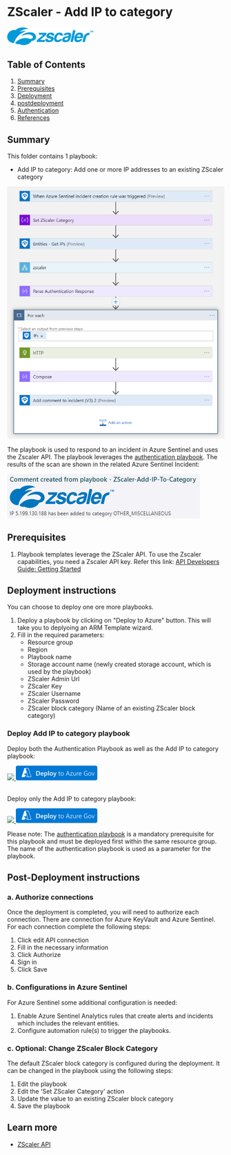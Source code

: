# ZScaler - Add IP to category

<img src="../Images/ZScaler.png" width="200"><br>
## Table of Contents

1. [Summary](#overview)
1. [Prerequisites](prerequisites)
1. [Deployment](#deployment)
1. [postdeployment](postdeployment)
1. [Authentication](#Authentication)
1. [References](#references)

<a name="summary"></a>

## Summary

This folder contains 1 playbook: 
* Add IP to category: Add one or more IP addresses to an existing ZScaler category

![Playbook](../Images/Add-IP-To-Category.png)

The playbook is used to respond to an incident in Azure Sentinel and uses the Zscaler API. The playbook leverages the [authentication playbook](../authentication/readme.md).  The results of the scan are shown in the related Azure Sentinel Incident:

![Sentinel](../Images/Sentinel_Add_IP_To_Category.png)

<a name="Prerequisites"></a>

## Prerequisites

1. Playbook templates leverage the ZScaler API. To use the Zscaler capabilities, you need a Zscaler API key. Refer this link: [API Developers Guide: Getting Started](https://help.zscaler.com/zia/api-getting-started)

<a name="deployment"></a>

## Deployment instructions 

You can choose to deploy one ore more playbooks.

1. Deploy a playbook by clicking on "Deploy to Azure" button. This will take you to deplyoing an ARM Template wizard.
2. Fill in the required parameters:
    * Resource group
    * Region
    * Playbook name
    * Storage account name (newly created storage account, which is used by the playbook)
    * ZScaler Admin Url
    * ZScaler Key
    * ZScaler Username
    * ZScaler Password
    * ZScaler block category (Name of an existing ZScaler block category)

### Deploy Add IP to category playbook

Deploy both the Authentication Playbook as well as the Add IP to category playbook:

<a href="https://portal.azure.com/#create/Microsoft.Template/uri/https%3A%2F%2Fraw.githubusercontent.com%2Fmartijntakken%2FAzure-Sentinel%2Ffeature%2Fzscaler%2FPlaybooks%2FZScaler%2FAdd-IP-To-Category%2FAzureDeploy.json" target="_blank">
    <img src="https://aka.ms/deploytoazurebutton"/>
</a>

<a href="https://portal.azure.us/#create/Microsoft.Template/uri/https%3A%2F%2Fraw.githubusercontent.com%2Fmartijntakken%2FAzure-Sentinel%2Ffeature%2Fzscaler%2FPlaybooks%2FZScaler%2FAdd-IP-To-Category%2FAzureDeploy.json" target="_blank">
   <img src="https://raw.githubusercontent.com/Azure/azure-quickstart-templates/master/1-CONTRIBUTION-GUIDE/images/deploytoazuregov.png"/>    
</a>
<br/><br/>

Deploy only the Add IP to category playbook:

<a href="https://portal.azure.com/#create/Microsoft.Template/uri/https%3A%2F%2Fraw.githubusercontent.com%2Fmartijntakken%2FAzure-Sentinel%2Ffeature%2Fzscaler%2FPlaybooks%2FZScaler%2FAdd-IP-To-Category%2FZScaler-Add-IP-To-Category.json" target="_blank">
    <img src="https://aka.ms/deploytoazurebutton"/>
</a>

<a href="https://portal.azure.us/#create/Microsoft.Template/uri/https%3A%2F%2Fraw.githubusercontent.com%2Fmartijntakken%2FAzure-Sentinel%2Ffeature%2Fzscaler%2FPlaybooks%2FZScaler%2FAdd-IP-To-Category%2FZScaler-Add-IP-To-Category.json" target="_blank">
   <img src="https://raw.githubusercontent.com/Azure/azure-quickstart-templates/master/1-CONTRIBUTION-GUIDE/images/deploytoazuregov.png"/>    
</a>

Please note: The [authentication playbook](../authentication/) is a mandatory prerequisite for this playbook and must be deployed first within the same resource group. The name of the authentication playbook is used as a parameter for the playbook.


<a name="postdeployment"></a>

## Post-Deployment instructions 
### a. Authorize connections
Once the deployment is completed, you will need to authorize each connection. There are connection for Azure KeyVault and Azure Sentinel. For each connection complete the following steps:
 1. Click edit API connection
 1. Fill in the necessary information
 1. Click Authorize
 1. Sign in
 1. Click Save

### b. Configurations in Azure Sentinel
For Azure Sentinel some additional configuration is needed:
1. Enable Azure Sentinel Analytics rules that create alerts and incidents which includes the relevant entities.
1. Configure automation rule(s) to trigger the playbooks.

### c. Optional: Change ZScaler Block Category
The default ZScaler block category is configured during the deployment. It can be changed in the playbook using the following steps:
1. Edit the playbook
1. Edit the 'Set ZScaler Category' action
1. Update the value to an existing ZScaler block category
1. Save the playbook



<a name="references"></a>

## Learn more
* <a href="https://help.zscaler.com/zia/api" target="_blank">ZScaler API</a>